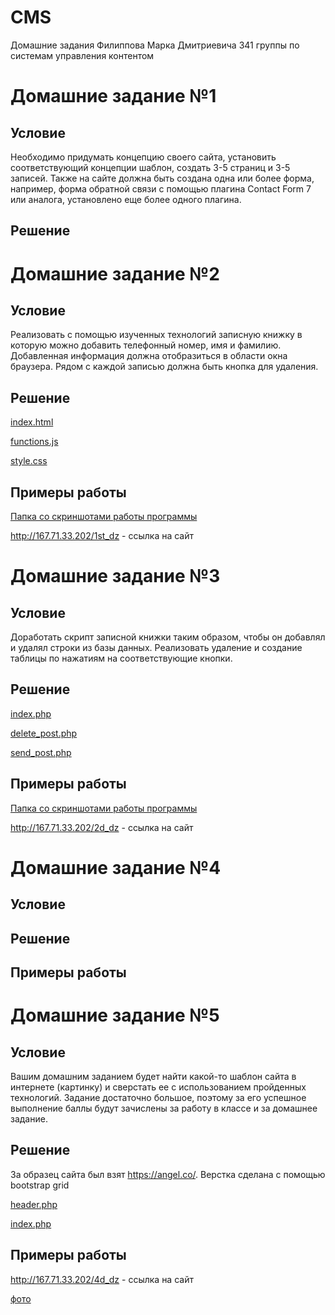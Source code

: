 # CMS
Домашние задания Филиппова Марка Дмитриевича 341 группы по системам управления контентом

# Домашние задание №1
  ## Условие
  Необходимо придумать концепцию своего сайта, установить соответствующий концепции шаблон, создать 3-5 страниц и 3-5 записей. Также на сайте должна быть создана одна или более форма, например, форма обратной связи с помощью плагина Contact Form 7 или аналога, установлено еще более одного плагина.
  ## Решение

# Домашние задание №2
  ## Условие
  Реализовать с помощью изученных технологий записную книжку в которую можно добавить телефонный номер, имя и фамилию. Добавленная информация должна отобразиться в области окна браузера. Рядом с каждой записью должна быть кнопка для удаления.
  ## Решение
   [index.html](https://github.com/marky24/CMS/blob/master/1st_dz/index.html)
   
   [functions.js](https://github.com/marky24/CMS/blob/master/1st_dz/functions.js)
   
   [style.css](https://github.com/marky24/CMS/blob/master/1st_dz/style.css)
  ## Примеры работы
   [Папка со скриншотами работы программы](https://github.com/marky24/CMS/tree/master/1st_dz/photos)
   
   http://167.71.33.202/1st_dz - ссылка на сайт
    
 # Домашние задание №3
  ## Условие
   Доработать скрипт записной книжки таким образом, чтобы он добавлял и удалял строки из базы        данных. Реализовать удаление и создание таблицы по нажатиям на соответствующие кнопки.
  ## Решение
   [index.php](https://github.com/marky24/CMS/blob/master/2d_dz/index.php)
   
   [delete_post.php](https://github.com/marky24/CMS/blob/master/2d_dz/delete_post.php)
   
   [send_post.php](https://github.com/marky24/CMS/blob/master/2d_dz/send_post.php)
  ## Примеры работы
   [Папка со скриншотами работы программы](https://github.com/marky24/CMS/tree/master/2d_dz/photos)
   
   http://167.71.33.202/2d_dz - ссылка на сайт
    
 # Домашние задание №4
  ## Условие

  ## Решение

  ## Примеры работы
  
 # Домашние задание №5
  ## Условие
Вашим домашним заданием будет найти какой-то шаблон сайта в интернете (картинку) и сверстать ее с использованием пройденных технологий. Задание достаточно большое, поэтому за его успешное выполнение баллы будут зачислены за работу в классе и за домашнее задание.
  ## Решение
За образец сайта был взят https://angel.co/. Верстка сделана с помощью bootstrap grid

[header.php](https://github.com/marky24/CMS/blob/master/4dz/header.php)

[index.php](https://github.com/marky24/CMS/blob/master/4dz/index.php)
  ## Примеры работы 
   http://167.71.33.202/4d_dz - ссылка на сайт
   
   [фото](https://github.com/marky24/CMS/blob/master/4dz/rDTUTgDBeGM.jpg)
